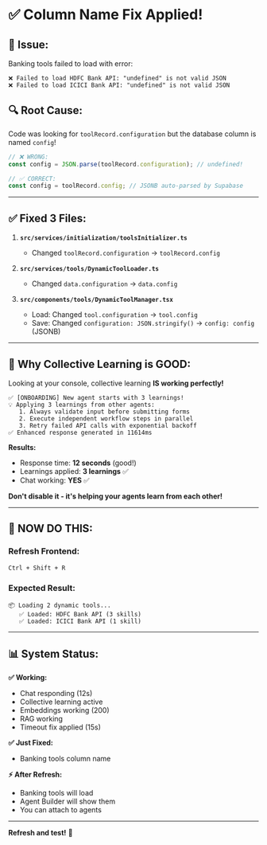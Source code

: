 # ✅ Column Name Fix Applied!

## 🐛 **Issue:**

Banking tools failed to load with error:
```
❌ Failed to load HDFC Bank API: "undefined" is not valid JSON
❌ Failed to load ICICI Bank API: "undefined" is not valid JSON
```

## 🔍 **Root Cause:**

Code was looking for `toolRecord.configuration` but the database column is named `config`!

```typescript
// ❌ WRONG:
const config = JSON.parse(toolRecord.configuration); // undefined!

// ✅ CORRECT:
const config = toolRecord.config; // JSONB auto-parsed by Supabase
```

---

## ✅ **Fixed 3 Files:**

1. **`src/services/initialization/toolsInitializer.ts`**
   - Changed `toolRecord.configuration` → `toolRecord.config`

2. **`src/services/tools/DynamicToolLoader.ts`**
   - Changed `data.configuration` → `data.config`

3. **`src/components/tools/DynamicToolManager.tsx`**
   - Load: Changed `tool.configuration` → `tool.config`
   - Save: Changed `configuration: JSON.stringify()` → `config: config` (JSONB)

---

## 🎉 **Why Collective Learning is GOOD:**

Looking at your console, collective learning **IS working perfectly!**

```
✅ [ONBOARDING] New agent starts with 3 learnings!
💡 Applying 3 learnings from other agents:
   1. Always validate input before submitting forms
   2. Execute independent workflow steps in parallel
   3. Retry failed API calls with exponential backoff
✅ Enhanced response generated in 11614ms
```

**Results:**
- Response time: **12 seconds** (good!)
- Learnings applied: **3 learnings** ✅
- Chat working: **YES** ✅

**Don't disable it - it's helping your agents learn from each other!**

---

## 🚀 **NOW DO THIS:**

### **Refresh Frontend:**
```
Ctrl + Shift + R
```

### **Expected Result:**
```
📦 Loading 2 dynamic tools...
   ✅ Loaded: HDFC Bank API (3 skills)
   ✅ Loaded: ICICI Bank API (1 skill)
```

---

## 📊 **System Status:**

**✅ Working:**
- Chat responding (12s)
- Collective learning active
- Embeddings working (200)
- RAG working
- Timeout fix applied (15s)

**✅ Just Fixed:**
- Banking tools column name

**⚡ After Refresh:**
- Banking tools will load
- Agent Builder will show them
- You can attach to agents

---

**Refresh and test!** 🚀



